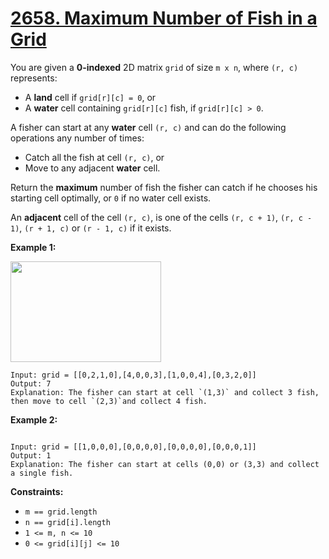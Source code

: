 # [2658. Maximum Number of Fish in a Grid](https://leetcode.com/problems/maximum-number-of-fish-in-a-grid/description/?envType=daily-question&envId=2025-01-28)

You are given a **0-indexed**  2D matrix `grid` of size `m x n`, where `(r, c)` represents:

- A **land**  cell if `grid[r][c] = 0`, or
- A **water**  cell containing `grid[r][c]` fish, if `grid[r][c] > 0`.

A fisher can start at any **water**  cell `(r, c)` and can do the following operations any number of times:

- Catch all the fish at cell `(r, c)`, or
- Move to any adjacent **water**  cell.

Return the **maximum**  number of fish the fisher can catch if he chooses his starting cell optimally, or `0` if no water cell exists.

An **adjacent**  cell of the cell `(r, c)`, is one of the cells `(r, c + 1)`, `(r, c - 1)`, `(r + 1, c)` or `(r - 1, c)` if it exists.

**Example 1:** 

<img alt="" src="https://assets.leetcode.com/uploads/2023/03/29/example.png" style="width: 241px; height: 161px;">

```
Input: grid = [[0,2,1,0],[4,0,0,3],[1,0,0,4],[0,3,2,0]]
Output: 7
Explanation: The fisher can start at cell `(1,3)` and collect 3 fish, then move to cell `(2,3)`and collect 4 fish.
```

**Example 2:** 

<img alt="" src="https://assets.leetcode.com/uploads/2023/03/29/example2.png">

```
Input: grid = [[1,0,0,0],[0,0,0,0],[0,0,0,0],[0,0,0,1]]
Output: 1
Explanation: The fisher can start at cells (0,0) or (3,3) and collect a single fish. 
```

**Constraints:** 

- `m == grid.length`
- `n == grid[i].length`
- `1 <= m, n <= 10`
- `0 <= grid[i][j] <= 10`